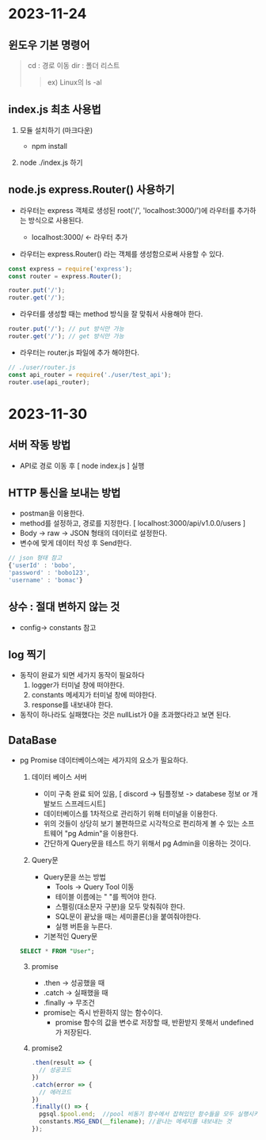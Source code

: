 # 2023-11-24
## 윈도우 기본 명령어
  > cd : 경로 이동
  > dir : 폴더 리스트
  >  >   ex) Linux의 ls -al
 
## index.js 최초 사용법
1. 모듈 설치하기 (마크다운)
    - npm install

2. node ./index.js 하기


## node.js express.Router() 사용하기
- 라우터는 express 객체로 생성된 root('/', 'localhost:3000/')에 라우터를 추가하는 방식으로 사용된다.
    - localhost:3000/ <- 라우터 추가

- 라우터는 express.Router() 라는 객체를 생성함으로써 사용할 수 있다.
  
``` js
const express = require('express');
const router = express.Router();

router.put('/');
router.get('/');
```

- 라우터를 생성할 때는 method 방식을 잘 맞춰서 사용해야 한다.
``` js
router.put('/'); // put 방식만 가능
router.get('/'); // get 방식만 가능
```
- 라우터는 router.js 파일에 추가 해야한다.
```js
// ./user/router.js
const api_router = require('./user/test_api');
router.use(api_router);
```

# 2023-11-30

## 서버 작동 방법
  - API로 경로 이동 후 [ node index.js ] 실행
 
## HTTP 통신을 보내는 방법
 - postman을 이용한다.
 - method를 설정하고, 경로를 지정한다. [ localhost:3000/api/v1.0.0/users ]
 - Body -> raw -> JSON 형태의 데이터로 설정한다.
 - 변수에 맞게 데이터 작성 후 Send한다.

```js
// json 형태 참고
{'userId' : 'bobo',
'password' : 'bobo123',
'username' : 'bomac'}
```

## 상수 : 절대 변하지 않는 것
  - config-> constants 참고

## log 찍기
   - 동작이 완료가 되면 세가지 동작이 필요하다
     1. logger가 터미널 창에 떠야한다.
     2. constants 메세지가 터미널 창에 떠야한다.
     3. response를 내보내야 한다.
  - 동작이 하나라도 실패했다는 것은 nullList가 0을 초과했다라고 보면 된다.

## DataBase
 - pg Promise 데이터베이스에는 세가지의 요소가 필요하다.
     1. 데이터 베이스 서버
        - 이미 구축 완료 되어 있음, [ discord -> 팀플정보 -> databese 정보 or 개발보드 스프레드시트]
        - 데이터베이스를 1차적으로 관리하기 위해 터미널을 이용한다.
        - 위의 것들이 상당히 보기 불편하므로 시각적으로 편리하게 볼 수 있는 소프트웨어 "pg Admin"을 이용한다.
        - 간단하게 Query문을 테스트 하기 위해서 pg Admin을 이용하는 것이다.
       
     2. Query문
        - Query문을 쓰는 방법
          - Tools -> Query Tool 이동
          - 테이블 이름에는 " "를 찍어야 한다.
          - 스펠링(대소문자 구분)을 모두 맞춰줘야 한다.
          - SQL문이 끝났을 때는 세미콜론(;)을 붙여줘야한다.
          - 실행 버튼을 누른다.
        - 기본적인 Query문
          <br>
      ```SQL
      SELECT * FROM "User";
      ```
      
     3. promise
        - .then -> 성공했을 때
        - .catch -> 실패했을 때
        - .finally -> 무조건
        - promise는 즉시 반환하지 않는 함수이다.
          - promise 함수의 값을 변수로 저장할 때, 반환받지 못해서 undefined가 저장된다.

    4. promise2
       ```js
       .then(result => {
         // 성공코드
       })
       .catch(error => {
         // 에러코드
       })
       .finally(() => {
         pgsql.$pool.end;  //pool 비동기 함수에서 잡혀있던 함수들을 모두 실행시키는 것
         constants.MSG_END(__filename); //끝나는 메세지를 내보내는 것
       });
       ```
       
